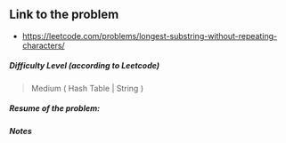## Link to the problem
 
 - https://leetcode.com/problems/longest-substring-without-repeating-characters/
 
##### Difficulty Level (according to Leetcode)
 
 > Medium ( Hash Table | String )
 
##### Resume of the problem:


##### Notes
  